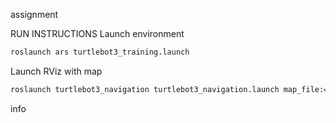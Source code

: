 assignment

RUN INSTRUCTIONS 
Launch environment 
```bash
roslaunch ars turtlebot3_training.launch 
```

Launch RViz with map 
```bash
roslaunch turtlebot3_navigation turtlebot3_navigation.launch map_file:=$HOME/catkin_ws/src/ars/src/train_env.yaml
```

info 


